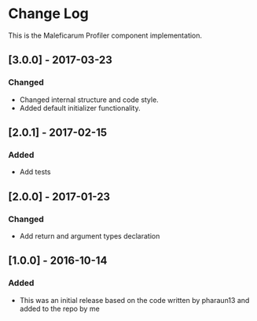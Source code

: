 # Change Log
This is the Maleficarum Profiler component implementation. 

## [3.0.0] - 2017-03-23
### Changed
- Changed internal structure and code style.
- Added default initializer functionality.

## [2.0.1] - 2017-02-15
### Added
- Add tests

## [2.0.0] - 2017-01-23
### Changed
- Add return and argument types declaration

## [1.0.0] - 2016-10-14
### Added
- This was an initial release based on the code written by pharaun13 and added to the repo by me

